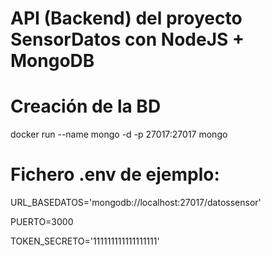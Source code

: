 # API (Backend) del proyecto SensorDatos con NodeJS + MongoDB

# Creación de la BD
docker run --name mongo -d -p 27017:27017 mongo

# Fichero .env de ejemplo:

URL_BASEDATOS='mongodb://localhost:27017/datossensor'

PUERTO=3000

TOKEN_SECRETO='111111111111111111'
